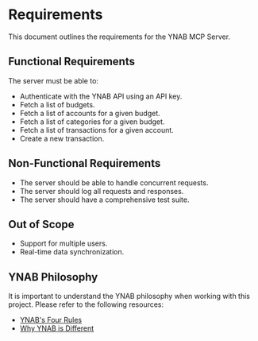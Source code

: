 # Requirements

This document outlines the requirements for the YNAB MCP Server.

## Functional Requirements

The server must be able to:

- Authenticate with the YNAB API using an API key.
- Fetch a list of budgets.
- Fetch a list of accounts for a given budget.
- Fetch a list of categories for a given budget.
- Fetch a list of transactions for a given account.
- Create a new transaction.

## Non-Functional Requirements

- The server should be able to handle concurrent requests.
- The server should log all requests and responses.
- The server should have a comprehensive test suite.

## Out of Scope

- Support for multiple users.
- Real-time data synchronization.

## YNAB Philosophy

It is important to understand the YNAB philosophy when working with this project. Please refer to the following
resources:

- [YNAB's Four Rules](https://www.ynab.com/the-four-rules/)
- [Why YNAB is Different](https://www.ynab.com/why-ynab-is-different/)
